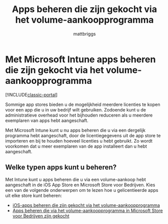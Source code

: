 ﻿---
title: Apps beheren die zijn gekocht via het volume-aankoopprogramma
description: Meer informatie over hoe u Intune kunt gebruiken voor het beheren van apps die u in volume hebt aangeschaft in de App Store.
keywords: 
author: mattbriggs
ms.author: mabrigg
manager: angrobe
ms.date: 12/27/2016
ms.topic: article
ms.prod: 
ms.service: microsoft-intune
ms.technology: 
ms.assetid: 674c8f4c-00be-4c69-85b7-cf7bdaa71c94
ms.reviewer: mghadial
ms.suite: ems
ms.custom: intune-classic
ms.openlocfilehash: 80f8a871a366984dd7038030ae7f7e79388b2ef0
ms.sourcegitcommit: 769db6599d5eb0e2cca537d0f60a5df9c9f05079
ms.translationtype: HT
ms.contentlocale: nl-NL
ms.lasthandoff: 09/15/2017
---
# <a name="manage-volume-purchased-apps-using-microsoft-intune"></a>Met Microsoft Intune apps beheren die zijn gekocht via het volume-aankoopprogramma

[!INCLUDE[classic-portal](../includes/classic-portal.md)]

Sommige app stores bieden u de mogelijkheid meerdere licenties te kopen voor een app die u in uw bedrijf wilt gebruiken. Zodoende kunt u de administratieve overhead voor het bijhouden reduceren als u meerdere exemplaren van apps hebt aangeschaft.

Met Microsoft Intune kunt u nu apps beheren die u via een dergelijk programma hebt aangeschaft, door de licentiegegevens uit de app store te importeren en bij te houden hoeveel licenties u hebt gebruikt. Zo wordt voorkomen dat u meer exemplaren van de app installeert dan u hebt aangeschaft.

## <a name="which-types-of-apps-can-you-manage"></a>Welke typen apps kunt u beheren?

Met Intune kunt u apps beheren die u via een volume-aankoop hebt aangeschaft in de iOS App Store en Microsoft Store voor Bedrijven.
Kies een van de volgende onderwerpen om te lezen hoe u gelicentieerde apps uit elke store kunt beheren:

- [iOS-apps beheren die zijn gekocht via het volume-aankoopprogramma](manage-ios-apps-you-purchased-through-a-volume-purchase-program-with-microsoft-intune.md)
- [Apps beheren die via het volume-aankoopprogramma in Microsoft Store voor Bedrijven zijn gekocht](manage-apps-you-purchased-from-the-windows-store-for-business-with-microsoft-intune.md)
